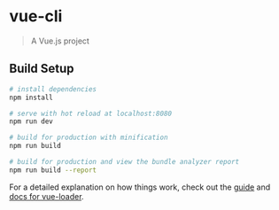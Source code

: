 <!--
 * @Descripttion: 
 * @version: 
 * @Author: sueRimn
 * @Date: 2020-12-23 16:54:13
-->
# vue-cli

> A Vue.js project

## Build Setup


``` bash
# install dependencies
npm install

# serve with hot reload at localhost:8080
npm run dev

# build for production with minification
npm run build

# build for production and view the bundle analyzer report
npm run build --report
```

For a detailed explanation on how things work, check out the [guide](http://vuejs-templates.github.io/webpack/) and [docs for vue-loader](http://vuejs.github.io/vue-loader).

